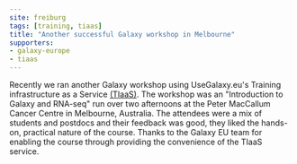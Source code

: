 ```yaml
---
site: freiburg
tags: [training, tiaas]
title: "Another successful Galaxy workshop in Melbourne"
supporters:
- galaxy-europe
- tiaas
---
```


Recently we ran another Galaxy workshop using UseGalaxy.eu's Training infrastructure as a Service [(TIaaS)](https://galaxyproject.eu/tiaas). The workshop was an "Introduction to Galaxy and RNA-seq" run over two afternoons at the Peter MacCallum Cancer Centre in Melbourne, Australia. The attendees were a mix of students and postdocs and their feedback was good, they liked the hands-on, practical nature of the course. Thanks to the Galaxy EU team for enabling the course through providing the convenience of the TIaaS service.
